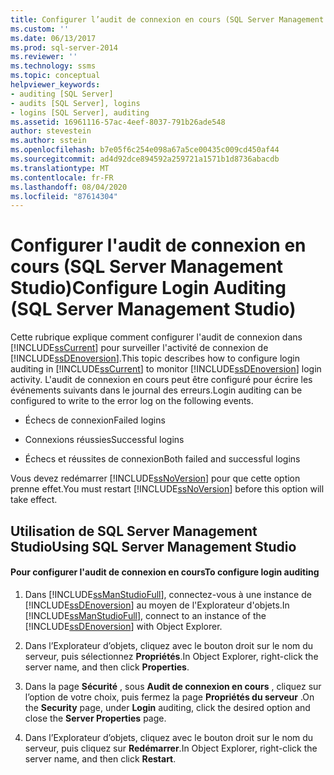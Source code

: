 ```yaml
---
title: Configurer l’audit de connexion en cours (SQL Server Management Studio) | Microsoft Docs
ms.custom: ''
ms.date: 06/13/2017
ms.prod: sql-server-2014
ms.reviewer: ''
ms.technology: ssms
ms.topic: conceptual
helpviewer_keywords:
- auditing [SQL Server]
- audits [SQL Server], logins
- logins [SQL Server], auditing
ms.assetid: 16961116-57ac-4eef-8037-791b26ade548
author: stevestein
ms.author: sstein
ms.openlocfilehash: b7e05f6c254e098a67a5ce00435c009cd450af44
ms.sourcegitcommit: ad4d92dce894592a259721a1571b1d8736abacdb
ms.translationtype: MT
ms.contentlocale: fr-FR
ms.lasthandoff: 08/04/2020
ms.locfileid: "87614304"
---
```

# <a name="configure-login-auditing-sql-server-management-studio"></a><span data-ttu-id="97331-102">Configurer l'audit de connexion en cours (SQL Server Management Studio)</span><span class="sxs-lookup"><span data-stu-id="97331-102">Configure Login Auditing (SQL Server Management Studio)</span></span>
  <span data-ttu-id="97331-103">Cette rubrique explique comment configurer l'audit de connexion dans [!INCLUDE[ssCurrent](../includes/sscurrent-md.md)] pour surveiller l'activité de connexion de [!INCLUDE[ssDEnoversion](../includes/ssdenoversion-md.md)].</span><span class="sxs-lookup"><span data-stu-id="97331-103">This topic describes how to configure login auditing in [!INCLUDE[ssCurrent](../includes/sscurrent-md.md)] to monitor [!INCLUDE[ssDEnoversion](../includes/ssdenoversion-md.md)] login activity.</span></span> <span data-ttu-id="97331-104">L'audit de connexion en cours peut être configuré pour écrire les événements suivants dans le journal des erreurs.</span><span class="sxs-lookup"><span data-stu-id="97331-104">Login auditing can be configured to write to the error log on the following events.</span></span>  
  
-   <span data-ttu-id="97331-105">Échecs de connexion</span><span class="sxs-lookup"><span data-stu-id="97331-105">Failed logins</span></span>  
  
-   <span data-ttu-id="97331-106">Connexions réussies</span><span class="sxs-lookup"><span data-stu-id="97331-106">Successful logins</span></span>  
  
-   <span data-ttu-id="97331-107">Échecs et réussites de connexion</span><span class="sxs-lookup"><span data-stu-id="97331-107">Both failed and successful logins</span></span>  
  
 <span data-ttu-id="97331-108">Vous devez redémarrer [!INCLUDE[ssNoVersion](../includes/ssnoversion-md.md)] pour que cette option prenne effet.</span><span class="sxs-lookup"><span data-stu-id="97331-108">You must restart [!INCLUDE[ssNoVersion](../includes/ssnoversion-md.md)] before this option will take effect.</span></span>  
  
##  <a name="using-sql-server-management-studio"></a><a name="SSMSProcedure"></a> <span data-ttu-id="97331-109">Utilisation de SQL Server Management Studio</span><span class="sxs-lookup"><span data-stu-id="97331-109">Using SQL Server Management Studio</span></span>  
  
#### <a name="to-configure-login-auditing"></a><span data-ttu-id="97331-110">Pour configurer l'audit de connexion en cours</span><span class="sxs-lookup"><span data-stu-id="97331-110">To configure login auditing</span></span>  
  
1.  <span data-ttu-id="97331-111">Dans [!INCLUDE[ssManStudioFull](../includes/ssmanstudiofull-md.md)], connectez-vous à une instance de [!INCLUDE[ssDEnoversion](../includes/ssdenoversion-md.md)] au moyen de l'Explorateur d'objets.</span><span class="sxs-lookup"><span data-stu-id="97331-111">In [!INCLUDE[ssManStudioFull](../includes/ssmanstudiofull-md.md)], connect to an instance of the [!INCLUDE[ssDEnoversion](../includes/ssdenoversion-md.md)] with Object Explorer.</span></span>  
  
2.  <span data-ttu-id="97331-112">Dans l’Explorateur d’objets, cliquez avec le bouton droit sur le nom du serveur, puis sélectionnez **Propriétés**.</span><span class="sxs-lookup"><span data-stu-id="97331-112">In Object Explorer, right-click the server name, and then click **Properties**.</span></span>  
  
3.  <span data-ttu-id="97331-113">Dans la page **Sécurité** , sous **Audit de connexion en cours** , cliquez sur l’option de votre choix, puis fermez la page **Propriétés du serveur** .</span><span class="sxs-lookup"><span data-stu-id="97331-113">On the **Security** page, under **Login** auditing, click the desired option and close the **Server Properties** page.</span></span>  
  
4.  <span data-ttu-id="97331-114">Dans l’Explorateur d’objets, cliquez avec le bouton droit sur le nom du serveur, puis cliquez sur **Redémarrer**.</span><span class="sxs-lookup"><span data-stu-id="97331-114">In Object Explorer, right-click the server name, and then click **Restart**.</span></span>  
  
  
